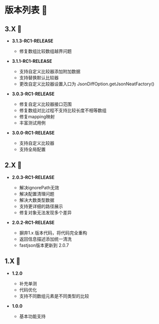 # 版本列表 📃

## 3.X 🌟

-  **3.1.3-RC1-RELEASE**
    - 修复数组比较数组越界问题


-  **3.1.1-RC1-RELEASE**
    - 支持自定义比较器添加附加数据
    - 支持替换默认比较器
    - 更改自定义比较器设置入口为 JsonDiffOption.getJsonNeatFactory()


-  **3.0.3-RC1-RELEASE**
    - 修复自定义比较器接口范围 
    - 修复数组对比过程不支持比较长度不相等数组
    - 修复mapping映射
    - 丰富测试用例


-  **3.0.0-RC1-RELEASE**
    - 支持自定义比较器 
    - 支持全局配置


## 2.X 🌟

-  **2.0.3-RC1-RELEASE**
    - 解决ignorePath无效 
    - 解决配置清理问题
    - 解决大数类型数据 
    - 支持更详细的路径展示
    - 修复对象无法发现多个差异


-  **2.0.2-RC1-RELEASE**
    - 摒弃1.x 版本代码，将代码完全重构 
    - 返回信息描述添加统一清洗 
    - fastjson版本更新到 2.0.7


## 1.X 🌟

-  **1.2.0**
    - 补充单测
    - 代码优化
    - 支持不同数组元素是不同类型的比较


-  **1.0.0**
    - 基本功能支持